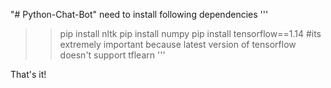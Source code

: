 "# Python-Chat-Bot" 
need to install following dependencies
'''
>>pip install nltk
>>pip install numpy
>pip install tensorflow==1.14 #its extremely important because latest version of tensorflow doesn't support tflearn
'''

That's it!

